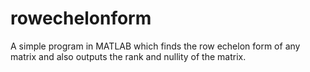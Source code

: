 # rowechelonform
A simple program in MATLAB which finds the row echelon form of any matrix and also outputs the rank and nullity of the matrix.
